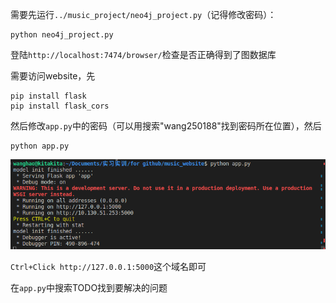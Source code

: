 需要先运行`../music_project/neo4j_project.py`（记得修改密码）：

```
python neo4j_project.py
```

登陆`http://localhost:7474/browser/`检查是否正确得到了图数据库

需要访问website，先

```
pip install flask
pip install flask_cors
```

然后修改`app.py`中的密码（可以用搜索"wang250188"找到密码所在位置），然后

```
python app.py
```

![image-20230719175633541](md_img/image-20230719175633541.png)

`Ctrl+Click http://127.0.0.1:5000`这个域名即可

在`app.py`中搜索TODO找到要解决的问题
